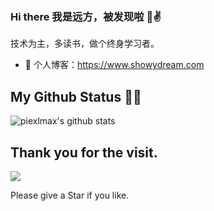 ### Hi there 我是远方，被发现啦 👋✌️


技术为主，多读书，做个终身学习者。

- 🍓 个人博客：https://www.showydream.com

## My Github Status 👨‍💻‍

![piexlmax's github stats](https://github-readme-stats.vercel.app/api?username=zhxqc&show_icons=true&theme=radical)

## Thank you for the visit.

![](http://profile-counter.glitch.me/zhxqc/count.svg)

Please give a Star if you like.
